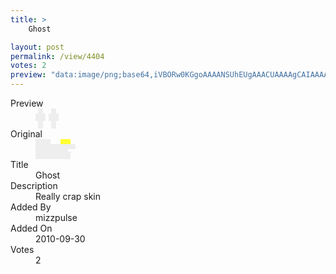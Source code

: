 ```yaml
---
title: >
    Ghost 

layout: post
permalink: /view/4404
votes: 2
preview: "data:image/png;base64,iVBORw0KGgoAAAANSUhEUgAAACUAAAAgCAIAAAAaMSbnAAAABnRSTlMA/wD/AP5AXyvrAAAAU0lEQVRIie3WQQoAEBBAUeME3P+OwwmwshGFLMT/SzVeqSmSczK1EKLp5b3rnjfNjNuZiw6Gh3ezJ6q6NNDs4mjnRr3+nnh4eP94wv8FDw8Pb6sCgYQYAGyilP8AAAAASUVORK5CYII="
---
```

<dl class="side-by-side">
<dt>Preview</dt>
<dd>
    <img class="preview" src="data:image/png;base64,iVBORw0KGgoAAAANSUhEUgAAACUAAAAgCAIAAAAaMSbnAAAABnRSTlMA/wD/AP5AXyvrAAAAU0lEQVRIie3WQQoAEBBAUeME3P+OwwmwshGFLMT/SzVeqSmSczK1EKLp5b3rnjfNjNuZiw6Gh3ezJ6q6NNDs4mjnRr3+nnh4eP94wv8FDw8Pb6sCgYQYAGyilP8AAAAASUVORK5CYII=">
</dd>
<dt>Original</dt>
<dd>
    <img class="preview" src="data:image/png;base64,iVBORw0KGgoAAAANSUhEUgAAAEAAAAAgCAYAAACinX6EAAAAWElEQVR42u3U0QkAIAgFwHZq/5VcwSaICOkn78H7Fg90RES+7Cgmc2alxwEAAAAAAAAAgLYFAAAAAAAAAHy00G0AAADw/6MD0Big/QkAAAAAAAAAAADssgD5IAy6MA8dNwAAAABJRU5ErkJggg==">
</dd>
<dt>Title</dt>
<dd>Ghost </dd>
<dt>Description</dt>
<dd>Really crap skin</dd>
<dt>Added By</dt>
<dd>mizzpulse</dd>
<dt>Added On</dt>
<dd>2010-09-30</dd>
<dt>Votes</dt>
<dd>2</dd>
</dl>
